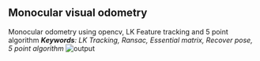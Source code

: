 ## Monocular visual odometry
Monocular odometry using opencv, LK Feature tracking and 5 point algorithm
***Keywords**: LK Tracking, Ransac, Essential matrix, Recover pose, 5 point algorithm*
![output](https://github.com/suryaprakashrajkumar/Mono_Visual_Odometry/raw/main/output.gif)
